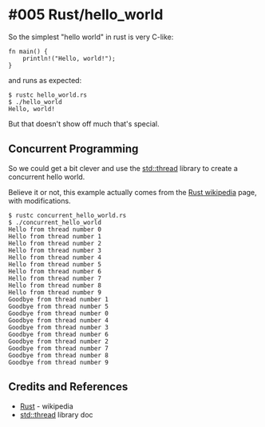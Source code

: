 # #005 Rust/hello_world

So the simplest "hello world" in rust is very C-like:

```
fn main() {
    println!("Hello, world!");
}
```

and runs as expected:

```
$ rustc hello_world.rs
$ ./hello_world
Hello, world!
```

But that doesn't show off much that's special.

## Concurrent Programming

So we could get a bit clever and use the
[std::thread](https://doc.rust-lang.org/std/thread/)
library to create a concurrent hello world.

Believe it or not, this example actually comes from the
[Rust wikipedia](https://en.wikipedia.org/wiki/Rust_(programming_language))
page, with modifications.


```
$ rustc concurrent_hello_world.rs
$ ./concurrent_hello_world
Hello from thread number 0
Hello from thread number 1
Hello from thread number 2
Hello from thread number 3
Hello from thread number 4
Hello from thread number 5
Hello from thread number 6
Hello from thread number 7
Hello from thread number 8
Hello from thread number 9
Goodbye from thread number 1
Goodbye from thread number 5
Goodbye from thread number 0
Goodbye from thread number 4
Goodbye from thread number 3
Goodbye from thread number 6
Goodbye from thread number 2
Goodbye from thread number 7
Goodbye from thread number 8
Goodbye from thread number 9
```

## Credits and References

* [Rust](https://en.wikipedia.org/wiki/Rust_(programming_language)) - wikipedia
* [std::thread](https://doc.rust-lang.org/std/thread/) library doc
